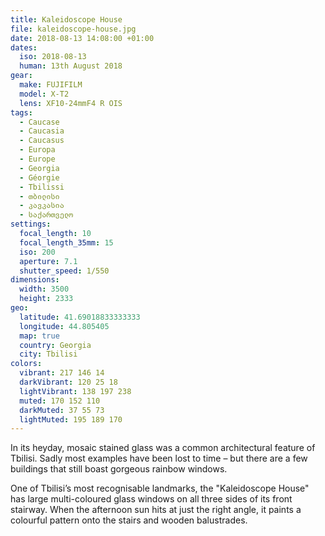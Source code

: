 ```yaml
---
title: Kaleidoscope House
file: kaleidoscope-house.jpg
date: 2018-08-13 14:08:00 +01:00
dates:
  iso: 2018-08-13
  human: 13th August 2018
gear:
  make: FUJIFILM
  model: X-T2
  lens: XF10-24mmF4 R OIS
tags:
  - Caucase
  - Caucasia
  - Caucasus
  - Europa
  - Europe
  - Georgia
  - Géorgie
  - Tbilissi
  - თბილისი
  - კავკასია
  - საქართველო
settings:
  focal_length: 10
  focal_length_35mm: 15
  iso: 200
  aperture: 7.1
  shutter_speed: 1/550
dimensions:
  width: 3500
  height: 2333
geo:
  latitude: 41.69018833333333
  longitude: 44.805405
  map: true
  country: Georgia
  city: Tbilisi
colors:
  vibrant: 217 146 14
  darkVibrant: 120 25 18
  lightVibrant: 138 197 238
  muted: 170 152 110
  darkMuted: 37 55 73
  lightMuted: 195 189 170
---
```


In its heyday, mosaic stained glass was a common architectural feature of Tbilisi. Sadly most examples have been lost to time – but there are a few buildings that still boast gorgeous rainbow windows.

One of Tbilisi’s most recognisable landmarks, the "Kaleidoscope House" has large multi-coloured glass windows on all three sides of its front stairway. When the afternoon sun hits at just the right angle, it paints a colourful pattern onto the stairs and wooden balustrades.
